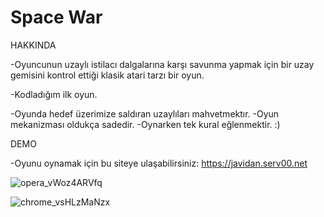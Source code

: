 # Space War

HAKKINDA

-Oyuncunun uzaylı istilacı dalgalarına karşı savunma yapmak için bir uzay gemisini kontrol ettiği klasik atari tarzı bir oyun.

-Kodladığım ilk oyun.


-Oyunda hedef üzerimize saldıran uzaylıları mahvetmektır.
-Oyun mekanizması oldukça sadedir.
-Oynarken tek kural eğlenmektir. :)


DEMO

-Oyunu oynamak için bu siteye ulaşabilirsiniz: https://javidan.serv00.net

![opera_vWoz4ARVfq](https://github.com/Javidaann/First-JS-Game-Project/assets/163294643/4f3c287e-b86b-402d-8bb7-c9697bfcc5c0)



![chrome_vsHLzMaNzx](https://github.com/Javidaann/First-JS-Game-Project/assets/163294643/42c0ffd3-d765-48b0-a1a0-289362997cb6)
